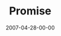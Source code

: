 ---
layout: message
category: message
series: "Ghost"
title: "Promise"
date: 2007-04-28-00-00
message_id: 21
audio: "http://s3.amazonaws.com/crossroads-media/messages/audio/Ghost_04_Promise_04-29-07_wells.mp3"
audio-duration: "25:02"
tag: 
 - wells
 - holy-spirit
 - holy-ghost
 - breathing
 - breath
 - spirit
explicit: false
---
